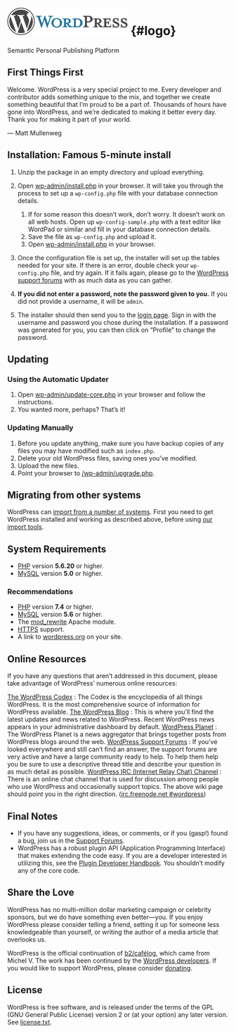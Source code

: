 [![WordPress](wp-admin/images/wordpress-logo.png)](https://wordpress.org/) {#logo}
==========================================================================

Semantic Personal Publishing Platform

First Things First
------------------

Welcome. WordPress is a very special project to me. Every developer and
contributor adds something unique to the mix, and together we create
something beautiful that I’m proud to be a part of. Thousands of hours
have gone into WordPress, and we’re dedicated to making it better every
day. Thank you for making it part of your world.

— Matt Mullenweg

Installation: Famous 5-minute install
-------------------------------------

1.  Unzip the package in an empty directory and upload everything.
2.  Open [wp-admin/install.php](wp-admin/install.php) in your browser.
    It will take you through the process to set up a `wp-config.php`
    file with your database connection details.
    1.  If for some reason this doesn’t work, don’t worry. It doesn’t
        work on all web hosts. Open up `wp-config-sample.php` with a
        text editor like WordPad or similar and fill in your database
        connection details.
    2.  Save the file as `wp-config.php` and upload it.
    3.  Open [wp-admin/install.php](wp-admin/install.php) in your
        browser.

3.  Once the configuration file is set up, the installer will set up the
    tables needed for your site. If there is an error, double check your
    `wp-config.php` file, and try again. If it fails again, please go to
    the [WordPress support
    forums](https://wordpress.org/support/forums/) with as much data as
    you can gather.
4.  **If you did not enter a password, note the password given to you.**
    If you did not provide a username, it will be `admin`.
5.  The installer should then send you to the [login
    page](wp-login.php). Sign in with the username and password you
    chose during the installation. If a password was generated for you,
    you can then click on “Profile” to change the password.

Updating
--------

### Using the Automatic Updater

1.  Open [wp-admin/update-core.php](wp-admin/update-core.php) in your
    browser and follow the instructions.
2.  You wanted more, perhaps? That’s it!

### Updating Manually

1.  Before you update anything, make sure you have backup copies of any
    files you may have modified such as `index.php`.
2.  Delete your old WordPress files, saving ones you’ve modified.
3.  Upload the new files.
4.  Point your browser to [/wp-admin/upgrade.php](wp-admin/upgrade.php).

Migrating from other systems
----------------------------

WordPress can [import from a number of
systems](https://wordpress.org/support/article/importing-content/).
First you need to get WordPress installed and working as described
above, before using [our import tools](wp-admin/import.php).

System Requirements
-------------------

-   [PHP](https://secure.php.net/) version **5.6.20** or higher.
-   [MySQL](https://www.mysql.com/) version **5.0** or higher.

### Recommendations

-   [PHP](https://secure.php.net/) version **7.4** or higher.
-   [MySQL](https://www.mysql.com/) version **5.6** or higher.
-   The
    [mod\_rewrite](https://httpd.apache.org/docs/2.2/mod/mod_rewrite.html)
    Apache module.
-   [HTTPS](https://wordpress.org/news/2016/12/moving-toward-ssl/)
    support.
-   A link to [wordpress.org](https://wordpress.org/) on your site.

Online Resources
----------------

If you have any questions that aren’t addressed in this document, please
take advantage of WordPress’ numerous online resources:

[The WordPress Codex](https://codex.wordpress.org/)
:   The Codex is the encyclopedia of all things WordPress. It is the
    most comprehensive source of information for WordPress available.
[The WordPress Blog](https://wordpress.org/news/)
:   This is where you’ll find the latest updates and news related to
    WordPress. Recent WordPress news appears in your administrative
    dashboard by default.
[WordPress Planet](https://planet.wordpress.org/)
:   The WordPress Planet is a news aggregator that brings together posts
    from WordPress blogs around the web.
[WordPress Support Forums](https://wordpress.org/support/forums/)
:   If you’ve looked everywhere and still can’t find an answer, the
    support forums are very active and have a large community ready to
    help. To help them help you be sure to use a descriptive thread
    title and describe your question in as much detail as possible.
[WordPress IRC (Internet Relay Chat) Channel](https://make.wordpress.org/support/handbook/appendix/other-support-locations/introduction-to-irc/)
:   There is an online chat channel that is used for discussion among
    people who use WordPress and occasionally support topics. The above
    wiki page should point you in the right direction.
    ([irc.freenode.net \#wordpress](irc://irc.freenode.net/wordpress))

Final Notes
-----------

-   If you have any suggestions, ideas, or comments, or if you (gasp!)
    found a bug, join us in the [Support
    Forums](https://wordpress.org/support/forums/).
-   WordPress has a robust plugin API (Application Programming
    Interface) that makes extending the code easy. If you are a
    developer interested in utilizing this, see the [Plugin Developer
    Handbook](https://developer.wordpress.org/plugins/). You shouldn’t
    modify any of the core code.

Share the Love
--------------

WordPress has no multi-million dollar marketing campaign or celebrity
sponsors, but we do have something even better—you. If you enjoy
WordPress please consider telling a friend, setting it up for someone
less knowledgeable than yourself, or writing the author of a media
article that overlooks us.

WordPress is the official continuation of
[b2/cafélog](http://cafelog.com/), which came from Michel V. The work
has been continued by the [WordPress
developers](https://wordpress.org/about/). If you would like to support
WordPress, please consider [donating](https://wordpress.org/donate/).

License
-------

WordPress is free software, and is released under the terms of the GPL
(GNU General Public License) version 2 or (at your option) any later
version. See [license.txt](license.txt).
